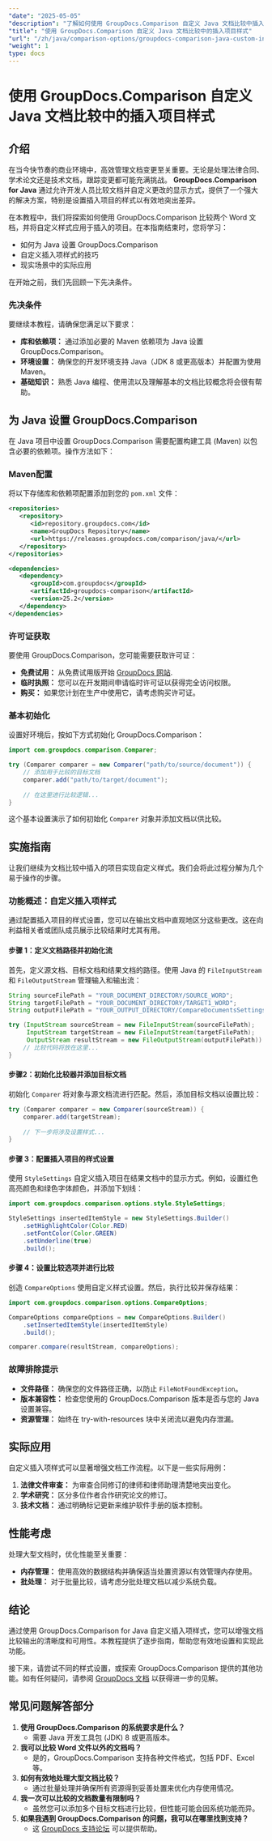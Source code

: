 ```yaml
---
"date": "2025-05-05"
"description": "了解如何使用 GroupDocs.Comparison 自定义 Java 文档比较中插入的项目样式，从而提高清晰度和可用性。"
"title": "使用 GroupDocs.Comparison 自定义 Java 文档比较中的插入项目样式"
"url": "/zh/java/comparison-options/groupdocs-comparison-java-custom-inserted-item-styles/"
"weight": 1
type: docs
---
```

# 使用 GroupDocs.Comparison 自定义 Java 文档比较中的插入项目样式

## 介绍

在当今快节奏的商业环境中，高效管理文档变更至关重要。无论是处理法律合同、学术论文还是技术文档，跟踪变更都可能充满挑战。 **GroupDocs.Comparison for Java** 通过允许开发人员比较文档并自定义更改的显示方式，提供了一个强大的解决方案，特别是设置插入项目的样式以有效地突出差异。

在本教程中，我们将探索如何使用 GroupDocs.Comparison 比较两个 Word 文档，并将自定义样式应用于插入的项目。在本指南结束时，您将学习：
- 如何为 Java 设置 GroupDocs.Comparison
- 自定义插入项样式的技巧
- 现实场景中的实际应用

在开始之前，我们先回顾一下先决条件。

### 先决条件

要继续本教程，请确保您满足以下要求：
- **库和依赖项：** 通过添加必要的 Maven 依赖项为 Java 设置 GroupDocs.Comparison。
- **环境设置：** 确保您的开发环境支持 Java（JDK 8 或更高版本）并配置为使用 Maven。
- **基础知识：** 熟悉 Java 编程、使用流以及理解基本的文档比较概念将会很有帮助。

## 为 Java 设置 GroupDocs.Comparison

在 Java 项目中设置 GroupDocs.Comparison 需要配置构建工具 (Maven) 以包含必要的依赖项。操作方法如下：

### Maven配置

将以下存储库和依赖项配置添加到您的 `pom.xml` 文件：

```xml
<repositories>
   <repository>
      <id>repository.groupdocs.com</id>
      <name>GroupDocs Repository</name>
      <url>https://releases.groupdocs.com/comparison/java/</url>
   </repository>
</repositories>

<dependencies>
   <dependency>
      <groupId>com.groupdocs</groupId>
      <artifactId>groupdocs-comparison</artifactId>
      <version>25.2</version>
   </dependency>
</dependencies>
```

### 许可证获取

要使用 GroupDocs.Comparison，您可能需要获取许可证：
- **免费试用：** 从免费试用版开始 [GroupDocs 网站](https://releases。groupdocs.com/comparison/java/).
- **临时执照：** 您可以在开发期间申请临时许可证以获得完全访问权限。
- **购买：** 如果您计划在生产中使用它，请考虑购买许可证。

### 基本初始化

设置好环境后，按如下方式初始化 GroupDocs.Comparison：

```java
import com.groupdocs.comparison.Comparer;

try (Comparer comparer = new Comparer("path/to/source/document")) {
    // 添加用于比较的目标文档
    comparer.add("path/to/target/document");
    
    // 在这里进行比较逻辑...
}
```

这个基本设置演示了如何初始化 `Comparer` 对象并添加文档以供比较。

## 实施指南

让我们继续为文档比较中插入的项目实现自定义样式。我们会将此过程分解为几个易于操作的步骤。

### 功能概述：自定义插入项样式

通过配置插入项目的样式设置，您可以在输出文档中直观地区分这些更改。这在向利益相关者或团队成员展示比较结果时尤其有用。

#### 步骤 1：定义文档路径并初始化流

首先，定义源文档、目标文档和结果文档的路径。使用 Java 的 `FileInputStream` 和 `FileOutputStream` 管理输入和输出流：

```java
String sourceFilePath = "YOUR_DOCUMENT_DIRECTORY/SOURCE_WORD";
String targetFilePath = "YOUR_DOCUMENT_DIRECTORY/TARGET1_WORD";
String outputFilePath = "YOUR_OUTPUT_DIRECTORY/CompareDocumentsSettingsStream.result.docx";

try (InputStream sourceStream = new FileInputStream(sourceFilePath);
     InputStream targetStream = new FileInputStream(targetFilePath);
     OutputStream resultStream = new FileOutputStream(outputFilePath)) {
    // 比较代码将放在这里...
}
```

#### 步骤2：初始化比较器并添加目标文档

初始化 `Comparer` 将对象与源文档流进行匹配。然后，添加目标文档以设置比较：

```java
try (Comparer comparer = new Comparer(sourceStream)) {
    comparer.add(targetStream);
    
    // 下一步将涉及设置样式...
}
```

#### 步骤 3：配置插入项目的样式设置

使用 `StyleSettings` 自定义插入项目在结果文档中的显示方式。例如，设置红色高亮颜色和绿色字体颜色，并添加下划线：

```java
import com.groupdocs.comparison.options.style.StyleSettings;

StyleSettings insertedItemStyle = new StyleSettings.Builder()
    .setHighlightColor(Color.RED)
    .setFontColor(Color.GREEN)
    .setUnderline(true)
    .build();
```

#### 步骤 4：设置比较选项并进行比较

创造 `CompareOptions` 使用自定义样式设置。然后，执行比较并保存结果：

```java
import com.groupdocs.comparison.options.CompareOptions;

CompareOptions compareOptions = new CompareOptions.Builder()
    .setInsertedItemStyle(insertedItemStyle)
    .build();

comparer.compare(resultStream, compareOptions);
```

### 故障排除提示

- **文件路径：** 确保您的文件路径正确，以防止 `FileNotFoundException`。
- **版本兼容性：** 检查您使用的 GroupDocs.Comparison 版本是否与您的 Java 设置兼容。
- **资源管理：** 始终在 try-with-resources 块中关闭流以避免内存泄漏。

## 实际应用

自定义插入项样式可以显著增强文档工作流程。以下是一些实际用例：
1. **法律文件审查：** 为审查合同修订的律师和律师助理清楚地突出变化。
2. **学术研究：** 区分多位作者合作研究论文的修订。
3. **技术文档：** 通过明确标记更新来维护软件手册的版本控制。

## 性能考虑

处理大型文档时，优化性能至关重要：
- **内存管理：** 使用高效的数据结构并确保适当处置资源以有效管理内存使用。
- **批处理：** 对于批量比较，请考虑分批处理文档以减少系统负载。

## 结论

通过使用 GroupDocs.Comparison for Java 自定义插入项样式，您可以增强文档比较输出的清晰度和可用性。本教程提供了逐步指南，帮助您有效地设置和实现此功能。

接下来，请尝试不同的样式设置，或探索 GroupDocs.Comparison 提供的其他功能。如有任何疑问，请参阅 [GroupDocs 文档](https://docs.groupdocs.com/comparison/java/) 以获得进一步的见解。

## 常见问题解答部分

1. **使用 GroupDocs.Comparison 的系统要求是什么？**
   - 需要 Java 开发工具包 (JDK) 8 或更高版本。
2. **我可以比较 Word 文件以外的文档吗？**
   - 是的，GroupDocs.Comparison 支持各种文件格式，包括 PDF、Excel 等。
3. **如何有效地处理大型文档比较？**
   - 通过批量处理并确保所有资源得到妥善处置来优化内存使用情况。
4. **我一次可以比较的文档数量有限制吗？**
   - 虽然您可以添加多个目标文档进行比较，但性能可能会因系统功能而异。
5. **如果我遇到 GroupDocs.Comparison 的问题，我可以在哪里找到支持？**
   - 这 [GroupDocs 支持论坛](https://forum.groupdocs.com) 可以提供帮助。